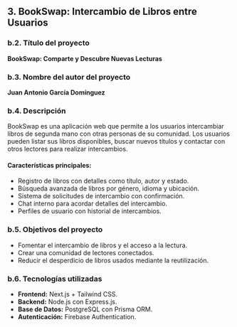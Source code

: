## 3. BookSwap: Intercambio de Libros entre Usuarios

### **b.2. Título del proyecto**
**BookSwap: Comparte y Descubre Nuevas Lecturas**

### **b.3. Nombre del autor del proyecto**
**Juan Antonio García Domínguez**

### **b.4. Descripción**
BookSwap es una aplicación web que permite a los usuarios intercambiar libros de segunda mano con otras personas de su comunidad. Los usuarios pueden listar sus libros disponibles, buscar nuevos títulos y contactar con otros lectores para realizar intercambios.

#### **Características principales:**
- Registro de libros con detalles como título, autor y estado.
- Búsqueda avanzada de libros por género, idioma y ubicación.
- Sistema de solicitudes de intercambio con confirmación.
- Chat interno para acordar detalles del intercambio.
- Perfiles de usuario con historial de intercambios.

### **b.5. Objetivos del proyecto**
- Fomentar el intercambio de libros y el acceso a la lectura.
- Crear una comunidad de lectores conectados.
- Reducir el desperdicio de libros usados mediante la reutilización.

### **b.6. Tecnologías utilizadas**
- **Frontend:** Next.js + Tailwind CSS.
- **Backend:** Node.js con Express.js.
- **Base de Datos:** PostgreSQL con Prisma ORM.
- **Autenticación:** Firebase Authentication.
